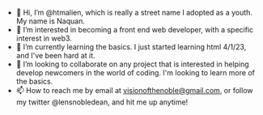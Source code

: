 - 👋 Hi, I’m @htmalien, which is really a street name I adopted as a youth. My name is Naquan.
- 👀 I’m interested in becoming a front end web developer, with a specific interest in web3.
- 🌱 I’m currently learning the basics. I just started learning html 4/1/23, and I've been hard at it.
- 💞️ I’m looking to collaborate on any project that is interested in helping develop newcomers in the world of coding. I'm looking to learn more of the basics.
- 📫 How to reach me by email at visionofthenoble@gmail.com, or follow my twitter @lensnobledean, and hit me up anytime!

<!---
itsnobledean/itsnobledean is a ✨ special ✨ repository because its `README.md` (this file) appears on your GitHub profile.
You can click the Preview link to take a look at your changes.
--->

